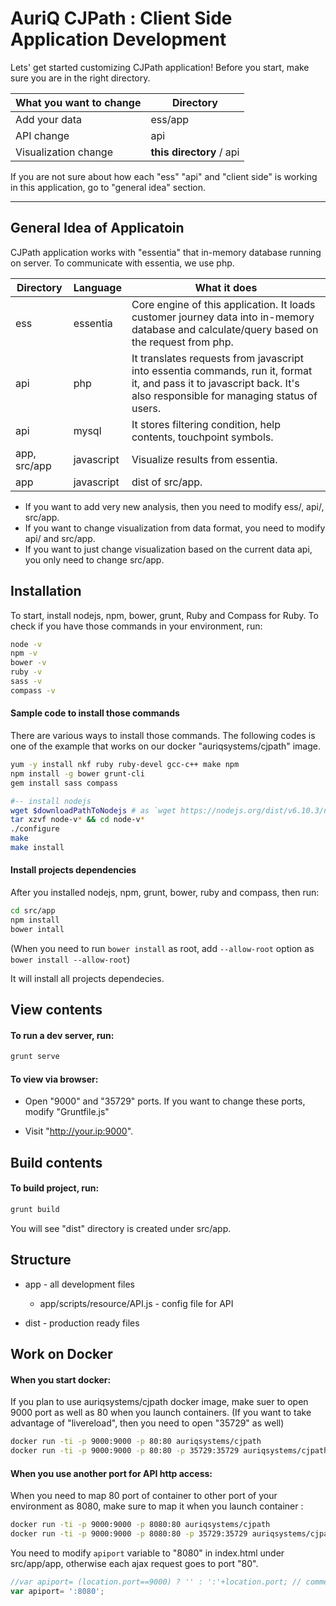AuriQ CJPath : Client Side Application Development
===================

Lets' get started customizing CJPath application!
Before you start, make sure you are in the right directory. 

What you want to change| Directory
-------- | ---
Add your data|ess/app
API change|api
Visualization change|**this directory** / api

If you are not sure about how each "ess" "api" and "client side" is working in this application, go to "general idea" section.

----------

General Idea of Applicatoin 
-------------
CJPath application works with "essentia" that in-memory database running on server. To communicate with essentia, we use php.

Directory|Language| What it does
-------- | --- | ---
ess|essentia|Core engine of this application. It loads customer journey data into in-memory database and calculate/query based on the request from php.
api|php|It translates requests from javascript into essentia commands, run it, format it, and pass it to javascript back. It's also responsible for managing status of users.
api|mysql|It stores filtering condition, help contents, touchpoint symbols.
app, src/app|javascript|Visualize results from essentia.
app|javascript|dist of src/app.

 - If you want to add very new analysis, then you need to modify ess/, api/, src/app.
 - If you want to change visualization from data format, you need to modify api/ and src/app.
 - If you want to just change visualization based on the current data api, you only need to change src/app.


Installation
-------------

To start, install nodejs, npm, bower, grunt, Ruby and Compass for Ruby. To check if you have those commands in your environment, run:

	
```sh
node -v
npm -v
bower -v
ruby -v
sass -v
compass -v
```
 
#### Sample code to install those commands
There are various ways to install those commands.
The following codes is one of the example that works on our docker "auriqsystems/cjpath" image.

```sh
yum -y install nkf ruby ruby-devel gcc-c++ make npm
npm install -g bower grunt-cli
gem install sass compass

#-- install nodejs
wget $downloadPathToNodejs # as `wget https://nodejs.org/dist/v6.10.3/node-v6.10.3.tar.gz`
tar xzvf node-v* && cd node-v*
./configure
make
make install
```

#### Install projects dependencies

After you installed nodejs, npm, grunt, bower, ruby and compass, then run:
	
```sh
cd src/app
npm install
bower intall
```
	
(When you need to run `bower install` as root, add `--allow-root` option as `bower install --allow-root`)

It will install all projects dependecies.


View contents
------------

#### To run a dev server, run:

```sh
grunt serve
```

#### To view via browser:

* Open "9000" and "35729" ports.
	If you want to change these ports, modify "Gruntfile.js"
	
* Visit "http://your.ip:9000".


Build contents
------------

#### To build project, run:

```sh
grunt build
```

You will see "dist" directory is created under src/app.


Structure
---------

* app - all development files

	* app/scripts/resource/API.js - config file for API

* dist - production ready files


Work on Docker
---------

#### When you start docker:

If you plan to use auriqsystems/cjpath docker image, make suer to open 9000 port as well as 80 when you launch containers. 
(If you want to take advantage of "livereload", then you need to open "35729" as well)

```sh
docker run -ti -p 9000:9000 -p 80:80 auriqsystems/cjpath
docker run -ti -p 9000:9000 -p 80:80 -p 35729:35729 auriqsystems/cjpath # if you want to use "livereload"
```


#### When you use another port for API http access:

When you need to map 80 port of container to other port of your environment as 8080, make sure to map it when you launch container : 

```sh
docker run -ti -p 9000:9000 -p 8080:80 auriqsystems/cjpath
docker run -ti -p 9000:9000 -p 8080:80 -p 35729:35729 auriqsystems/cjpath
```

You need to modify `apiport` variable to "8080" in index.html under src/app/app, otherwise each ajax request goes to port "80".

```javascript
//var apiport= (location.port==9000) ? '' : ':'+location.port; // comment out this line
var apiport= ':8080';
```


